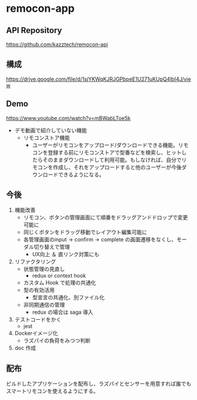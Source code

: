 # remocon-app

## API Repository

https://github.com/kazztech/remocon-api

## 構成

https://drive.google.com/file/d/1sjYKWqKJRJGPbpeE1U271uKUpQ4lbI4J/view

## Demo

https://www.youtube.com/watch?v=mBWabLToe5k

- デモ動画で紹介していない機能
   - リモコンストア機能
      - ユーザーがリモコンをアップロード/ダウンロードできる機能。リモコンを登録する前にリモコンストアで型番などを検索し、ヒットしたらそのままダウンロードして利用可能。もしなければ、自分でリモコンを作成し、それをアップロードすると他のユーザーが今後ダウンロードできるようになる。

## 今後

1. 機能改善
   - リモコン、ボタンの管理画面にて順番をドラッグアンドドロップで変更可能に
   - 同じくボタンをドラッグ移動でレイアウト編集可能に
   - 各管理画面のinput -> confirm -> complete の画面遷移をなくし、モーダル切り替えで管理
      - UX向上 ＆ 直リンク対策にも
2. リファクタリング
   - 状態管理の見直し
      - redux or context hook
   - カスタム Hook で処理の共通化
   - 型の有効活用
      - 型宣言の共通化、別ファイル化
   - 非同期通信の管理
      - redux の場合は saga 導入
3. テストコードをかく
   - jest
4. Dockerイメージ化
   - ラズパイの負荷をみつつ判断
5. doc 作成

## 配布

ビルドしたアプリケーションを配布し、ラズパイとセンサーを用意すれば誰でもスマートリモコンを使えるようにする。
